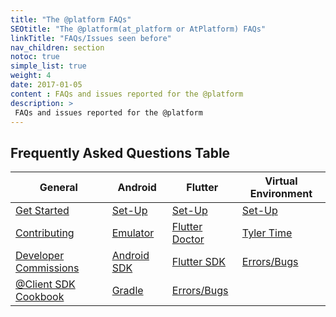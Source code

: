 ```yaml
---
title: "The @platform FAQs"
SEOtitle: "The @platform(at_platform or AtPlatform) FAQs"
linkTitle: "FAQs/Issues seen before"
nav_children: section
notoc: true
simple_list: true
weight: 4
date: 2017-01-05
content : FAQs and issues reported for the @platform
description: >
 FAQs and issues reported for the @platform
---
```


## Frequently Asked Questions Table

| General                                                                                                                  | Android                                                                                                                                | Flutter                                                                                   | Virtual Environment                                       |
| ------------------------------------------------------------------------------------------------------------------------ | -------------------------------------------------------------------------------------------------------------------------------------- | ----------------------------------------------------------------------------------------- | --------------------------------------------------------- |
| [Get Started](/docs/get-started/)                                                                                        | [Set-Up](/docs/get-started/#android-studio)                                                                                            | [Set-Up](https://flutter.dev/docs/get-started/install)                                    | [Set-Up](/docs/get-started/the-virtual-environment/)      |
| [Contributing](/docs/resources/#contribution-guidelines)                                                                 | [Emulator](https://blog.atsign.dev/running-one-or-more-emulators-through-cli-using-android-studio-ckm2kuryy00v5mss16f1agh7m)           | [Flutter Doctor](https://flutter.dev/docs/get-started/install/windows#run-flutter-doctor) | [Tyler Time](https://www.youtube.com/watch?v=S_XaT3DmMiI) |
| [Developer Commissions](/dev_tools/commissions/)                                                                         | [ Android SDK](https://developer.android.com/studio)                                                                                   | [Flutter SDK]()                                                                           | [Errors/Bugs]()                                           |
| [@Client SDK Cookbook](https://docs.google.com/document/d/19A0g0AIJU3x2MiwgRgcguGmimrNLr03CdmZg0RdnU_Y/edit?usp=sharing) | [Gradle](https://blog.atsign.dev/handling-gradle-exceptions-within-a-flutter-project-utilizing-the-platform-ckmqteej102lrm1s13piq393f) | [Errors/Bugs]()                                                                           |                                                           |
